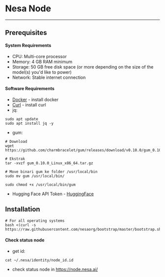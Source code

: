 # Nesa Node
-----

## Prerequisites

#### System Requirements

- CPU: Multi-core processor
- Memory: 4 GB RAM minimum
- Storage: 50 GB free disk space (or more depending on the size of the model(s) you'd like to power)
- Network: Stable internet connection

#### Software Requirements
- [Docker](https://docs.docker.com/engine/install/ubuntu/) - install docker
- [Curl](https://curl.se/docs/install.html) - install curl
- jq: 
```
sudo apt update
sudo apt install jq -y
```
- gum:
```
# Download 
wget https://github.com/charmbracelet/gum/releases/download/v0.10.0/gum_0.10.0_Linux_x86_64.tar.gz

# Ekstrak 
tar -xvzf gum_0.10.0_Linux_x86_64.tar.gz

# Move binari gum ke folder /usr/local/bin
sudo mv gum /usr/local/bin/

sudo chmod +x /usr/local/bin/gum
```
- Hugging Face API Token - [HuggingFace](https://huggingface.co/settings/tokens)
## Installation
```
# For all operating systems
bash <(curl -s https://raw.githubusercontent.com/nesaorg/bootstrap/master/bootstrap.sh)
```
#### Check status node
- get id: 
```
cat ~/.nesa/identity/node_id.id
```
- check status node in https://node.nesa.ai/